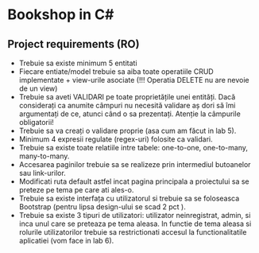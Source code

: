 # Bookshop in C#

## Project requirements (RO)

* Trebuie sa existe minimum 5 entitati
* Fiecare entiate/model trebuie sa aiba toate operatiile CRUD implementate + view-urile asociate (!!! Operatia DELETE nu are nevoie de un view)
* Trebuie sa aveti VALIDARI pe toate proprietățile unei entități. Dacă considerați ca anumite câmpuri nu necesită validare aș dori să îmi argumentați de ce, atunci când o sa prezentați. Atenție la câmpurile obligatorii!
* Trebuie sa va creați o validare proprie (asa cum am făcut in lab 5).
* Minimum 4 expresii regulate (regex-uri) folosite ca validari.
* Trebuie sa existe toate relatiile intre tabele: one-to-one, one-to-many, many-to-many.
* Accesarea paginilor trebuie sa se realizeze prin intermediul butoanelor sau link-urilor.
* Modificati ruta default astfel incat pagina principala a proiectului sa se preteze pe tema pe care ati ales-o.
* Trebuie sa existe interfața cu utilizatorul si trebuie sa se foloseasca Bootstrap (pentru lipsa design-ului se scad 2 pct ).
* Trebuie sa existe 3 tipuri de utilizatori: utilizator neinregistrat, admin, si inca unul care se preteaza pe tema aleasa. In functie de tema aleasa si rolurile utilizatorilor trebuie sa restrictionati accesul la functionalitatile aplicatiei (vom face in lab 6).